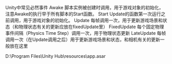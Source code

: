 Unity中常见必然事件
Awake 脚本实例被创建时调用，用于游戏对象的初始化，注意Awake的执行早于所有脚本的Start函数。
Start Update的函数第一次运行之前调用，用于游戏对象的初始化。
Update 每帧调用一次，用于更新游戏场景和状态（和物理状态有关的更新应放在fixedUpdate里）
FixedUpdate 每个固定物理事件间隔（Physics Time Step）调用一次，用于物理状态更新
LateUpdate 每帧调用一次（在Update调用之后）用于更新游戏场景和状态，和相机有关的更新一般放在这里

D:\Program Files\Unity Hub\resources\app.asar